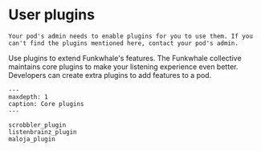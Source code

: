 # User plugins

```{note}
Your pod's admin needs to enable plugins for you to use them. If you can't find the plugins mentioned here, contact your pod's admin.
```

Use plugins to extend Funkwhale's features. The Funkwhale collective maintains core plugins to make your listening experience even better. Developers can create extra plugins to add features to a pod.

```{toctree}
---
maxdepth: 1
caption: Core plugins
---

scrobbler_plugin
listenbrainz_plugin
maloja_plugin

```
